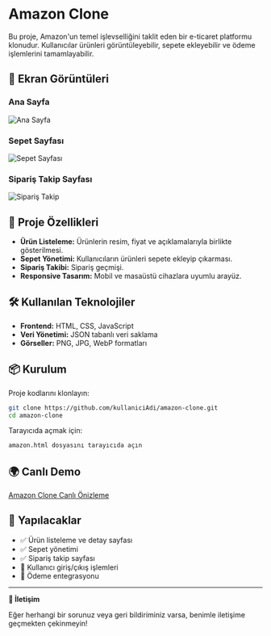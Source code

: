# Amazon Clone

Bu proje, Amazon'un temel işlevselliğini taklit eden bir e-ticaret platformu klonudur. Kullanıcılar ürünleri görüntüleyebilir, sepete ekleyebilir ve ödeme işlemlerini tamamlayabilir.

## 📸 Ekran Görüntüleri

### Ana Sayfa
![Ana Sayfa](screenshots/İmage1.png)

### Sepet Sayfası
![Sepet Sayfası](screenshots/İmage2.png)

### Sipariş Takip Sayfası
![Sipariş Takip](screenshots/İmage3.png)


## 🚀 Proje Özellikleri

- **Ürün Listeleme:** Ürünlerin resim, fiyat ve açıklamalarıyla birlikte gösterilmesi.
- **Sepet Yönetimi:** Kullanıcıların ürünleri sepete ekleyip çıkarması.
- **Sipariş Takibi:** Sipariş geçmişi.
- **Responsive Tasarım:** Mobil ve masaüstü cihazlara uyumlu arayüz.

## 🛠 Kullanılan Teknolojiler

- **Frontend:** HTML, CSS, JavaScript
- **Veri Yönetimi:** JSON tabanlı veri saklama
- **Görseller:** PNG, JPG, WebP formatları

## 📦 Kurulum

Proje kodlarını klonlayın:

```sh
git clone https://github.com/kullaniciAdi/amazon-clone.git
cd amazon-clone
```

Tarayıcıda açmak için:

```sh
amazon.html dosyasını tarayıcıda açın
```

## 🌍 Canlı Demo

[Amazon Clone Canlı Önizleme](https://amazon-clone-demo.vercel.app/)

## 📌 Yapılacaklar

- ✅ Ürün listeleme ve detay sayfası
- ✅ Sepet yönetimi
- ✅ Sipariş takip sayfası
- 🔲 Kullanıcı giriş/çıkış işlemleri
- 🔲 Ödeme entegrasyonu

---

**📩 İletişim**

Eğer herhangi bir sorunuz veya geri bildiriminiz varsa, benimle iletişime geçmekten çekinmeyin!
